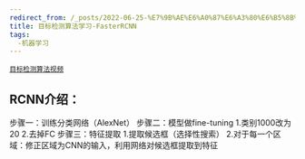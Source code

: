 ```yaml
---
redirect_from: /_posts/2022-06-25-%E7%9B%AE%E6%A0%87%E6%A3%80%E6%B5%8B%E7%AE%97%E6%B3%95%E5%AD%A6%E4%B9%A0-FasterRCNN/
title: 目标检测算法学习-FasterRCNN
tags:
  -机器学习
---
```

[`目标检测算法视频`](https://www.bilibili.com/video/BV1mU4y1m7dN)

## RCNN介绍：
步骤一：训练分类网络（AlexNet）
步骤二：模型做fine-tuning
        1.类别1000改为20
        2.去掉FC
步骤三：特征提取
        1.提取候选框（选择性搜索）
        2.对于每一个区域：修正区域为CNN的输入，利用网络对候选框提取到特征
